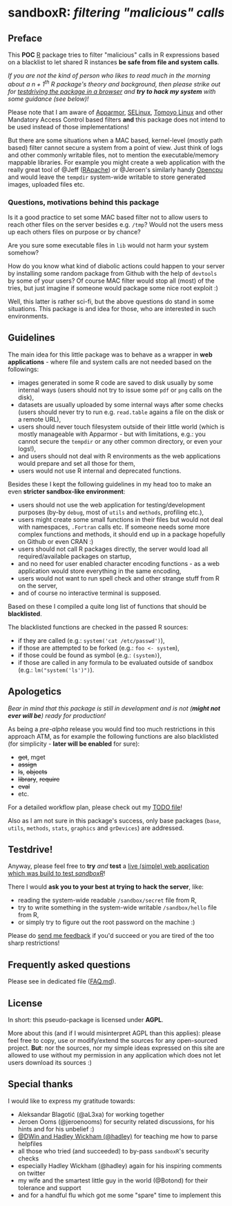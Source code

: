 # sandboxR: *filtering "malicious" calls*

## Preface

This **POC** [R](http://www.r-project.org/) package tries to filter "malicious" calls in R expressions based on a blacklist to let shared R instances **be safe from file and system calls**.

*If you are not the kind of person who likes to read much in the morning about a $n+1^{th}$ R package's theory and background, then please strike out for [testdriving the package in a browser](http://sandboxr.no-ip.org/) and **try to hack my system** with some guidance (see below)!*

Please note that I am aware of [Apparmor](http://wiki.apparmor.net/index.php/Main_Page), [SELinux](http://selinuxproject.org/page/Main_Page), [Tomoyo Linux](http://tomoyo.sourceforge.jp/index.html.en) and other Mandatory Access Control based filters **and** this package does not intend to be used instead of those implementations!

But there are some situations when a MAC based, kernel-level (mostly path based) filter cannot secure a system from a point of view. Just think of logs and other commonly writable files, not to mention the executable/memory mappable libraries. For example you might create a web application with the really great tool of @Jeff ([RApache](http://rapache.net/)) or @Jeroen's similarly handy [Opencpu](http://opencpu.org/) and would leave the `tempdir` system-wide writable to store generated images, uploaded files etc.

### Questions, motivations behind this package

Is it a good practice to set some MAC based filter not to allow users to reach other files on the server besides e.g. `/tmp`? Would not the users mess up each others files on purpose or by chance?

Are you sure some executable files in `lib` would not harm your system somehow?

How do you know what kind of diabolic actions could happen to your server by installing some random package from Github with the help of `devtools` by some of your users? Of course MAC filter would stop all (most) of the tries, but just imagine if someone would package some nice root exploit :)

Well, this latter is rather sci-fi, but the above questions do stand in some situations. This package is and idea for those, who are interested in such environments.

## Guidelines 

The main idea for this little package was to behave as a wrapper in **web applications** - where file and system calls are not needed based on the followings:

 * images generated in some R code are saved to disk usually by some internal ways (users should not try to issue some `pdf` or `png` calls on the disk),
 * datasets are usually uploaded by some internal ways after some checks (users should never try to run e.g. `read.table` agains a file on the disk or a remote URL),
 * users should never touch filesystem outside of their little world (which is mostly manageable with Apparmor - but with limitations, e.g.: you cannot secure the `tempdir` or any other common directory, or even your logs!),
 * and users should not deal with R environments as the web applications would prepare and set all those for them,
 * users would not use R internal and deprecated functions.

Besides these I kept the following guidelines in my head too to make an even **stricter sandbox-like environment**:

 * users should not use the web application for testing/development purposes (by-by `debug`, most of `utils` and `methods`, profiling etc.),
 * users might create some small functions in their files but would not deal with namespaces, `.Fortran` calls etc. If someone needs some more complex functions and methods, it should end up in a package hopefully on Github or even CRAN :)
 * users should not call R packages directly, the server would load all required/available packages on startup,
 * and no need for user enabled character encoding functions - as a web application would store everything in the same encoding,
 * users would not want to run spell check and other strange stuff from R on the server,
 * and of course no interactive terminal is supposed.

Based on these I compiled a quite long list of functions that should be **blacklisted**.

The blacklisted functions are checked in the passed R sources:

 * if they are called (e.g.: `system('cat /etc/passwd')`),
 * if those are attempted to be forked (e.g.: `foo <- system`),
 * if those could be found as symbol (e.g.: `(system)`),
 * if those are called in any formula to be evaluated outside of sandbox (e.g.: `lm("system('ls')")`).  

## Apologetics

*Bear in mind that this package is still in development and is not (**might not ever will be**) ready for production!*

As being a *pre-alpha* release you would find too much restrictions in this approach ATM, as for example the following functions are also blacklisted (for simplicity - **later will be enabled** for sure):

 * ~~get~~, mget
 * ~~assign~~
 * ~~ls~~, ~~objects~~
 * ~~library~~, ~~require~~
 * ~~eval~~
 * etc.

For a detailed workflow plan, please check out my [TODO file](https://github.com/daroczig/sandboxR/blob/master/TODO.md)!

Also as I am not sure in this package's success, only base packages (`base`, `utils`, `methods`, `stats`, `graphics` and `grDevices`) are addressed.

## Testdrive!

Anyway, please feel free to **try** *and* **test** a [live (simple) web application which was build to test *sandboxR*](http://sandboxr.no-ip.org/)!

There I would **ask you to your best at trying to hack the server**, like:

 * reading the system-wide readable `/sandbox/secret` file from R,
 * try to write something in the system-wide writable `/sandbox/hello` file from R,
 * or simply try to figure out the root password on the machine :)

Please do [send me feedback](https://github.com/daroczig/sandboxR/issues/new) if you'd succeed or you are tired of the too sharp restrictions!

## Frequently asked questions

Please see in dedicated file ([FAQ.md](https://github.com/daroczig/sandboxR/blob/master/FAQ.md)).

## License

In short: this pseudo-package is licensed under **AGPL**.

More about this (and if I would misinterpret AGPL than this applies): please feel free to copy, use or modify/extend the sources for any open-sourced project. **But**: nor the sources, nor my simple ideas expressed on this site are allowed to use without my permission in any application which does not let users download its sources :)

## Special thanks

I would like to express my gratitude towards:

 * Aleksandar Blagotić (@aL3xa) for working together
 * Jeroen Ooms (@jeroenooms) for security related discussions, for his hints and for his unbelief :)
 * [@DWin and Hadley Wickham (@hadley)](http://stackoverflow.com/questions/8379570/get-functions-title-from-documentation) for teaching me how to parse helpfiles
 * all those who tried (and succeeded) to by-pass `sandboxR`'s security checks
 * especially Hadley Wickham (@hadley) again for his inspiring comments on twitter
 * my wife and the smartest little guy in the world (@Botond) for their tolerance and support
 * and for a handful flu which got me some "spare" time to implement this
